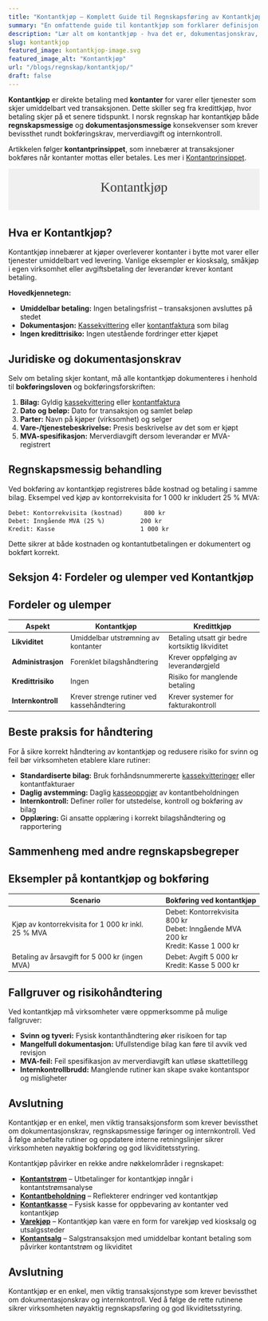 ```yaml
---
title: "Kontantkjøp – Komplett Guide til Regnskapsføring av Kontantkjøp"
summary: "En omfattende guide til kontantkjøp som forklarer definisjon, juridiske krav, regnskapsmessig behandling og praktiske tips for håndtering av kontantbetalinger."
description: "Lær alt om kontantkjøp - hva det er, dokumentasjonskrav, regnskapsmessig behandling, fordeler og beste praksis for kontantbetaling i Norge."
slug: kontantkjop
featured_image: kontantkjop-image.svg
featured_image_alt: "Kontantkjøp"
url: "/blogs/regnskap/kontantkjop/"
draft: false
---
```



**Kontantkjøp** er direkte betaling med **kontanter** for varer eller tjenester som skjer umiddelbart ved transaksjonen. Dette skiller seg fra kredittkjøp, hvor betaling skjer på et senere tidspunkt. I norsk regnskap har kontantkjøp både **regnskapsmessige** og **dokumentasjonsmessige** konsekvenser som krever bevissthet rundt bokføringskrav, merverdiavgift og internkontroll.

Artikkelen følger **kontantprinsippet**, som innebærer at transaksjoner bokføres når kontanter mottas eller betales. Les mer i [Kontantprinsippet](/blogs/regnskap/kontantprinsippet "Kontantprinsippet: Guide til kontantregnskap i Norge").

![Kontantkjøp](kontantkjop-image.svg)

## Hva er Kontantkjøp?

Kontantkjøp innebærer at kjøper overleverer kontanter i bytte mot varer eller tjenester umiddelbart ved levering. Vanlige eksempler er kiosksalg, småkjøp i egen virksomhet eller avgiftsbetaling der leverandør krever kontant betaling.

**Hovedkjennetegn:**

* **Umiddelbar betaling:** Ingen betalingsfrist – transaksjonen avsluttes på stedet
* **Dokumentasjon:** [Kassekvittering](/blogs/regnskap/kvittering "Hva er Kvittering? En Guide til Kvitteringskrav i Norsk Regnskap") eller [kontantfaktura](/blogs/regnskap/hva-er-kontantfaktura "Hva er kontantfaktura? En Guide til Kontantfakturering i Norge") som bilag
* **Ingen kredittrisiko:** Ingen utestående fordringer etter kjøpet

## Juridiske og dokumentasjonskrav

Selv om betaling skjer kontant, må alle kontantkjøp dokumenteres i henhold til **bokføringsloven** og bokføringsforskriften:

1. **Bilag:** Gyldig [kassekvittering](/blogs/regnskap/kvittering "Hva er Kvittering? En Guide til Kvitteringskrav i Norsk Regnskap") eller [kontantfaktura](/blogs/regnskap/hva-er-kontantfaktura "Hva er kontantfaktura? En Guide til Kontantfakturering i Norge")
2. **Dato og beløp:** Dato for transaksjon og samlet beløp
3. **Parter:** Navn på kjøper (virksomhet) og selger
4. **Vare-/tjenestebeskrivelse:** Presis beskrivelse av det som er kjøpt
5. **MVA-spesifikasjon:** Merverdiavgift dersom leverandør er MVA-registrert

## Regnskapsmessig behandling

Ved bokføring av kontantkjøp registreres både kostnad og betaling i samme bilag. Eksempel ved kjøp av kontorrekvisita for 1 000 kr inkludert 25 % MVA:

```
Debet: Kontorrekvisita (kostnad)      800 kr
Debet: Inngående MVA (25 %)          200 kr
Kredit: Kasse                        1 000 kr
```

Dette sikrer at både kostnaden og kontantutbetalingen er dokumentert og bokført korrekt.

## Seksjon 4: Fordeler og ulemper ved Kontantkjøp
## Fordeler og ulemper

| **Aspekt**        | **Kontantkjøp**                           | **Kredittkjøp**                         |
|-------------------|-------------------------------------------|-----------------------------------------|
| **Likviditet**    | Umiddelbar utstrømning av kontanter       | Betaling utsatt gir bedre kortsiktig likviditet |
| **Administrasjon**| Forenklet bilagshåndtering                | Krever oppfølging av leverandørgjeld    |
| **Kredittrisiko** | Ingen                                     | Risiko for manglende betaling           |
| **Internkontroll**| Krever strenge rutiner ved kassehåndtering| Krever systemer for fakturakontroll     |

## Beste praksis for håndtering

For å sikre korrekt håndtering av kontantkjøp og redusere risiko for svinn og feil bør virksomheten etablere klare rutiner:

* **Standardiserte bilag:** Bruk forhåndsnummererte [kassekvitteringer](/blogs/regnskap/kvittering "Hva er Kvittering? En Guide til Kvitteringskrav i Norsk Regnskap") eller kontantfakturaer
* **Daglig avstemming:** Daglig [kasseoppgjør](/blogs/regnskap/hva-er-kasseoppgjor "Hva er Kasseoppgjør? Komplett Guide til Daglig Kasseavstemming") av kontantbeholdningen
* **Internkontroll:** Definer roller for utstedelse, kontroll og bokføring av bilag
* **Opplæring:** Gi ansatte opplæring i korrekt bilagshåndtering og rapportering

## Sammenheng med andre regnskapsbegreper

## Eksempler på kontantkjøp og bokføring

| **Scenario**                                         | **Bokføring ved kontantkjøp**                                    |
|------------------------------------------------------|------------------------------------------------------------------|
| Kjøp av kontorrekvisita for 1 000 kr inkl. 25 % MVA   | Debet: Kontorrekvisita 800 kr<br>Debet: Inngående MVA 200 kr<br>Kredit: Kasse 1 000 kr |
| Betaling av årsavgift for 5 000 kr (ingen MVA)       | Debet: Avgift 5 000 kr<br>Kredit: Kasse 5 000 kr                  |

## Fallgruver og risikohåndtering

Ved kontantkjøp må virksomheter være oppmerksomme på mulige fallgruver:

* **Svinn og tyveri:** Fysisk kontanthåndtering øker risikoen for tap
* **Mangelfull dokumentasjon:** Ufullstendige bilag kan føre til avvik ved revisjon
* **MVA-feil:** Feil spesifikasjon av merverdiavgift kan utløse skattetillegg
* **Internkontrollbrudd:** Manglende rutiner kan skape svake kontantspor og misligheter

## Avslutning

Kontantkjøp er en enkel, men viktig transaksjonsform som krever bevissthet om dokumentasjonskrav, regnskapsmessige føringer og internkontroll. Ved å følge anbefalte rutiner og oppdatere interne retningslinjer sikrer virksomheten nøyaktig bokføring og god likviditetsstyring.

Kontantkjøp påvirker en rekke andre nøkkelområder i regnskapet:

* **[Kontantstrøm](/blogs/regnskap/hva-er-kontantstrom "Hva er Kontantstrøm? Guide til Cash Flow Analyse og Styring")** – Utbetalinger for kontantkjøp inngår i kontantstrømsanalyse
* **[Kontantbeholdning](/blogs/regnskap/hva-er-kontantbeholdning "Hva er Kontantbeholdning? Komplett Guide til Kontantforvaltning og Likviditet")** – Reflekterer endringer ved kontantkjøp
* **[Kontantkasse](/blogs/regnskap/kontantkasse "Kontantkasse – Guide til Håndtering av Kontanter")** – Fysisk kasse for oppbevaring av kontanter ved kontantkjøp
* **[Varekjøp](/blogs/regnskap/hva-er-varekjop "Hva er varekjøp? Komplett Guide til Innkjøpsstyring")** – Kontantkjøp kan være en form for varekjøp ved kiosksalg og utsalgssteder
* **[Kontantsalg](/blogs/regnskap/kontantsalg "Kontantsalg – Komplett Guide til Regnskapsføring av Kontantsalg")** – Salgstransaksjon med umiddelbar kontant betaling som påvirker kontantstrøm og likviditet

## Avslutning

Kontantkjøp er en enkel, men viktig transaksjonstype som krever bevissthet om dokumentasjonskrav og internkontroll. Ved å følge de rette rutinene sikrer virksomheten nøyaktig regnskapsføring og god likviditetsstyring.
